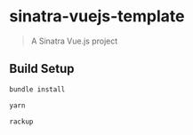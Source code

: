 # sinatra-vuejs-template

> A Sinatra Vue.js project

## Build Setup

``` bash
bundle install

yarn

rackup
```
